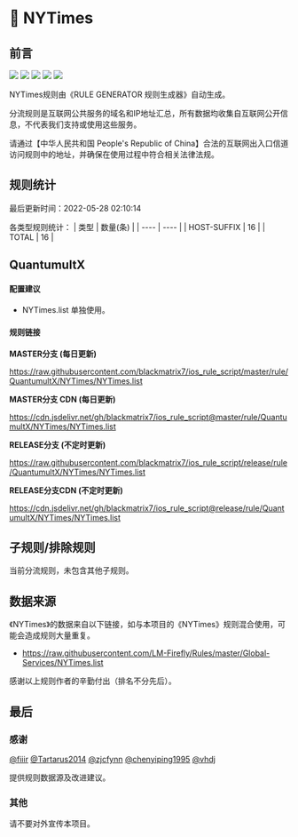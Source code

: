 # 🧸 NYTimes

## 前言

![](https://shields.io/badge/-移除重复规则-ff69b4) ![](https://shields.io/badge/-DOMAIN与DOMAIN--SUFFIX合并-green) ![](https://shields.io/badge/-DOMAIN--SUFFIX间合并-critical) ![](https://shields.io/badge/-DOMAIN--SUFFIX与DOMAIN--KEYWORD合并-blue) ![](https://shields.io/badge/-IP--CIDR(6)合并-blueviolet) 

NYTimes规则由《RULE GENERATOR 规则生成器》自动生成。

分流规则是互联网公共服务的域名和IP地址汇总，所有数据均收集自互联网公开信息，不代表我们支持或使用这些服务。

请通过【中华人民共和国 People's Republic of China】合法的互联网出入口信道访问规则中的地址，并确保在使用过程中符合相关法律法规。

## 规则统计

最后更新时间：2022-05-28 02:10:14

各类型规则统计：
| 类型 | 数量(条)  | 
| ---- | ----  |
| HOST-SUFFIX | 16  | 
| TOTAL | 16  | 


## QuantumultX 

#### 配置建议
- NYTimes.list 单独使用。

#### 规则链接
**MASTER分支 (每日更新)**

https://raw.githubusercontent.com/blackmatrix7/ios_rule_script/master/rule/QuantumultX/NYTimes/NYTimes.list

**MASTER分支 CDN (每日更新)**

https://cdn.jsdelivr.net/gh/blackmatrix7/ios_rule_script@master/rule/QuantumultX/NYTimes/NYTimes.list

**RELEASE分支 (不定时更新)**

https://raw.githubusercontent.com/blackmatrix7/ios_rule_script/release/rule/QuantumultX/NYTimes/NYTimes.list

**RELEASE分支CDN (不定时更新)**

https://cdn.jsdelivr.net/gh/blackmatrix7/ios_rule_script@release/rule/QuantumultX/NYTimes/NYTimes.list

## 子规则/排除规则


当前分流规则，未包含其他子规则。

## 数据来源

《NYTimes》的数据来自以下链接，如与本项目的《NYTimes》规则混合使用，可能会造成规则大量重复。

- https://raw.githubusercontent.com/LM-Firefly/Rules/master/Global-Services/NYTimes.list


感谢以上规则作者的辛勤付出（排名不分先后）。

## 最后

### 感谢

[@fiiir](https://github.com/fiiir) [@Tartarus2014](https://github.com/Tartarus2014) [@zjcfynn](https://github.com/zjcfynn) [@chenyiping1995](https://github.com/chenyiping1995) [@vhdj](https://github.com/vhdj)

提供规则数据源及改进建议。

### 其他

请不要对外宣传本项目。